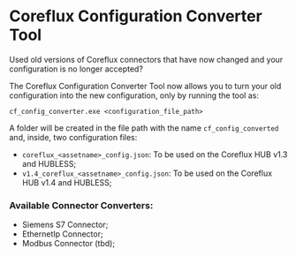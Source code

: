 # Coreflux Configuration Converter Tool

Used old versions of Coreflux connectors that have now changed and your configuration is no longer accepted?

The Coreflux Configuration Converter Tool now allows you to turn your old configuration into the new configuration, only by running the tool as:

```
cf_config_converter.exe <configuration_file_path>
```

A folder will be created in the file path with the name `cf_config_converted` and, inside, two configuration files: <br>
- `coreflux_<assetname>_config.json`: To be used on the Coreflux HUB v1.3 and HUBLESS;
- `v1.4_coreflux_<assetname>_config.json`: To be used on the Coreflux HUB v1.4 and HUBLESS;

### Available Connector Converters:

- Siemens S7 Connector;
- EthernetIp Connector;
- Modbus Connector (tbd);